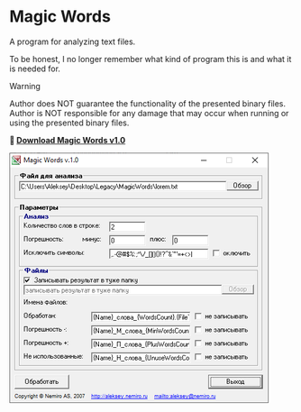 # Magic Words

A program for analyzing text files.

To be honest, I no longer remember what kind of program this is and what it is needed for.

> [!WARNING]
> Author does NOT guarantee the functionality of the presented binary files.
> Author is NOT responsible for any damage that may occur when running or using the presented binary files.

**:floppy_disk: [Download Magic Words v1.0](MagicWords.zip)**

![Magic Words](magicwords.png)
